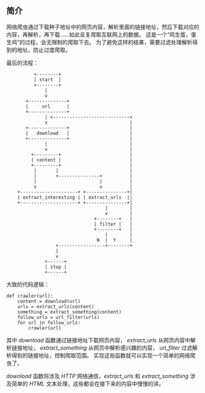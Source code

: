 ## 简介 ##
网络爬虫通过下载种子地址中的网页内容，解析里面的链接地址，然后下载对应的内容，再解析，再下载……如此反复爬取互联网上的数据。
这是一个“鸡生蛋，蛋生鸡”的过程，会无限制的爬取下去。
为了避免这样的结果，需要过滤处理解析得到的地址，防止过度爬取。

最后的流程：

```
          +--------+
          | start  |
          +--------+
              |
              v
       +--------------+
       |     url      |
       +--------------+
              | <----------------------------+
              v                              |
       +--------------+                      |
       |   download   |                      |
       +--------------+                      |
              |                              |
              v                              |
         +---------+                         |
         | content |                         |
         +---------+                         |
          |       |                          |
          |       +---------------+          |
          |                       |          |
          v                       v          |
    +---------------------+ +---------------+|
    | extract_interesting | | extract_urls  ||
    +---------------------+ +---------------+|
                                    |        |
                                    v        |
                                +--------+   |
                                | filter |   |
                                +--------+   |
                                    |        |
                                 N  |  Y     |
                  +-----------------+--------+
                  |
                  v
              +------+
              | stop |
              +------+
```

大致的代码逻辑：

```
def crawler(url):
    content = download(url)
    urls = extract_urls(content)
    something = extract_something(content)
    follow_urls = url_filter(urls)
    for url in follow_urls:
        crawler(url)
```

其中 _download_ 函数通过链接地址下载网页内容， _extract_urls_ 从网页内容中解析链接地址， _extract_something_ 从网页中解析感兴趣的内容， _url_filter_ 过滤解析得到的链接地址，控制爬取范围。
实现这些函数就可以实现一个简单的网络爬虫了。

_download_ 函数将涉及 _HTTP_ 网络通信，_extract_urls_ 和 _extract_something_ 涉及简单的 _HTML_ 文本处理，这些都会在接下来的内容中慢慢的讲。
